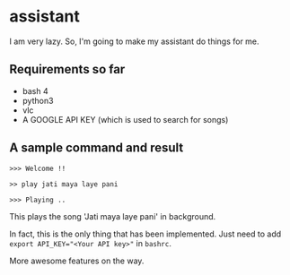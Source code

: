 # assistant
I am very lazy. So, I'm going to make my assistant do things for me. 

## Requirements so far
- bash 4
- python3
- vlc
- A GOOGLE API KEY (which is used to search for songs)

## A sample command and result 
```
>>> Welcome !! 

>> play jati maya laye pani 

>>> Playing ..  
```
This plays the song 'Jati maya laye pani' in background. 

In fact, this is the only thing that has been implemented. Just need to add `export API_KEY="<Your API key>"` in `bashrc`.  

More awesome features on the way.
